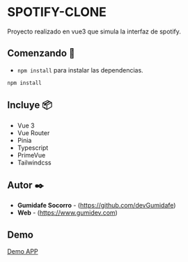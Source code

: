 # SPOTIFY-CLONE

Proyecto realizado en vue3 que simula la interfaz de spotify.
## Comenzando 🚀

- `npm install` para instalar las dependencias.

```
npm install
```

## Incluye 📦

- Vue 3
- Vue Router
- Pinia
- Typescript
- PrimeVue
- Tailwindcss

## Autor ✒️

- **Gumidafe Socorro** - (https://github.com/devGumidafe)
- **Web** - (https://www.gumidev.com)

## Demo
[Demo APP](https://spotify-clon-lovat.vercel.app/)


